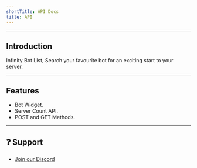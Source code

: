 ```yaml
---
shortTitle: API Docs
title: API
---
```


<Overview />

---

## Introduction
Infinity Bot List, Search your favourite bot for an exciting start to your server.

---

## Features
* Bot Widget.
* Server Count API.
* POST and GET Methods.


---

## ❓ Support
* [Join our Discord](https://infinitybotlist.com/discord)

